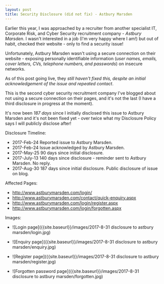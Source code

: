 ```yaml
---
layout: post
title: Security Disclosure (did not fix) - Astbury Marsden
---
```


Earlier this year, I was approached by a recruiter from another specialist IT, Corporate Risk, and Cyber Security recruitment company - *Astbury Marsden*. I wasn't interested in a job (I'm very happy where I am!) but out of habit, checked their website - only to find a security issue!

Unfortunately, Astbury Marsden wasn't using a secure connection on their website - exposing personally identifiable information (*user names, emails, cover letters, CVs, telephone numbers, and passwords*) on insecure networks.

As of this post going live, they *still haven't fixed this, despite an initial acknowledgement of the issue and repeated contact*.

This is the second cyber security recruitment company I've blogged about not using a secure connection on their pages, and it's not the last (I have a third disclosure in progress at the moment).

It's now been *187 days* since I initially disclosed this issue to Astbury Marsden and it's not been fixed yet - over twice what my Disclosure Policy says I will publicly disclose after!

Disclosure Timeline:
* 2017-Feb-24 Reported issue to Astbury Marsden.
* 2017-Feb-24 Issue acknowledged by Astbury Marsden.
* 2017-May-25 90 days since initial disclosure.
* 2017-July-13 140 days since disclosure - reminder sent to Astbury Marsden. No reply.
* 2017-Aug-30 187 days since initial disclosure. Public disclosure of issue on blog.

Affected Pages:
* http://www.astburymarsden.com/login/
* http://www.astburymarsden.com/contact/quick-enquiry.aspx
* http://www.astburymarsden.com/login/register.aspx
* http://www.astburymarsden.com/login/forgotten.aspx


Images:
* ![Login page]({{site.baseurl}}/images/2017-8-31 disclosure to astbury marsden/login.jpg)

* ![Enquiry page]({{site.baseurl}}/images/2017-8-31 disclosure to astbury marsden/enquiry.jpg)

* ![Register page]({{site.baseurl}}/images/2017-8-31 disclosure to astbury marsden/register.jpg)

* ![Forgotten password page]({{site.baseurl}}/images/2017-8-31 disclosure to astbury marsden/forgotten.jpg)



